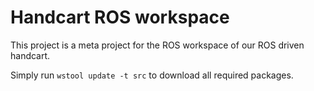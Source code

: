 # Handcart ROS workspace
This project is a meta project for the ROS workspace of our ROS driven handcart.

Simply run `wstool update -t src` to download all required packages.
